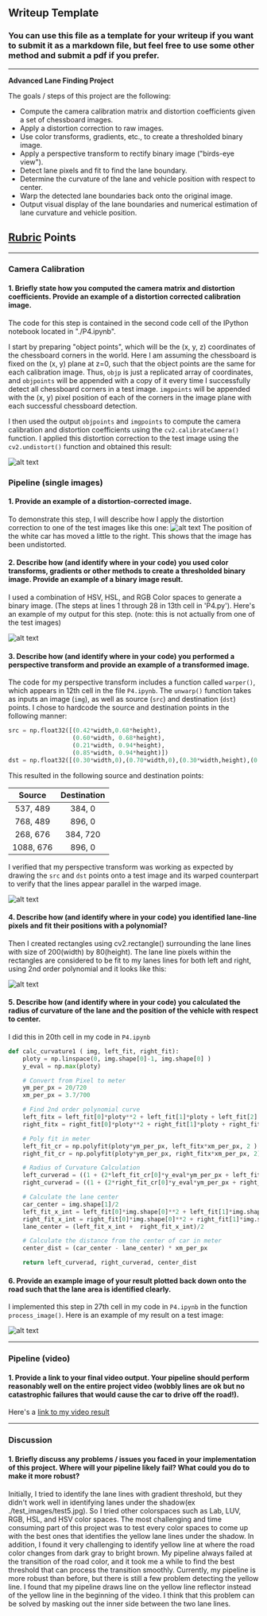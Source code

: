 ## Writeup Template

### You can use this file as a template for your writeup if you want to submit it as a markdown file, but feel free to use some other method and submit a pdf if you prefer.

---

**Advanced Lane Finding Project**

The goals / steps of this project are the following:

* Compute the camera calibration matrix and distortion coefficients given a set of chessboard images.
* Apply a distortion correction to raw images.
* Use color transforms, gradients, etc., to create a thresholded binary image.
* Apply a perspective transform to rectify binary image ("birds-eye view").
* Detect lane pixels and fit to find the lane boundary.
* Determine the curvature of the lane and vehicle position with respect to center.
* Warp the detected lane boundaries back onto the original image.
* Output visual display of the lane boundaries and numerical estimation of lane curvature and vehicle position.

[//]: # (Image References)

[image1]: ./images/undist_chessboard.png "Undistorted"
[image2]: ./images/undist_road.png "Road Transformed"
[image3]: ./images/unwarped_bin.png "Binary Example"
[image4]: ./images/unwarped_img.png "Warp Example"
[image5]: ./images/window.png "Fit Visual"
[image6]: ./images/image_output.png "Output"
[video1]: ./project_video_output.mp4 "Video"

## [Rubric](https://review.udacity.com/#!/rubrics/571/view) Points
---
### Camera Calibration

#### 1. Briefly state how you computed the camera matrix and distortion coefficients. Provide an example of a distortion corrected calibration image.

The code for this step is contained in the second code cell of the IPython notebook located in "./P4.ipynb".  

I start by preparing "object points", which will be the (x, y, z) coordinates of the chessboard corners in the world. Here I am assuming the chessboard is fixed on the (x, y) plane at z=0, such that the object points are the same for each calibration image.  Thus, `objp` is just a replicated array of coordinates, and `objpoints` will be appended with a copy of it every time I successfully detect all chessboard corners in a test image.  `imgpoints` will be appended with the (x, y) pixel position of each of the corners in the image plane with each successful chessboard detection.  

I then used the output `objpoints` and `imgpoints` to compute the camera calibration and distortion coefficients using the `cv2.calibrateCamera()` function.  I applied this distortion correction to the test image using the `cv2.undistort()` function and obtained this result:

![alt text][image1]

### Pipeline (single images)

#### 1. Provide an example of a distortion-corrected image.

To demonstrate this step, I will describe how I apply the distortion correction to one of the test images like this one:
![alt text][image2]
The position of the white car has moved a little to the right. This shows that the image has been undistorted.

#### 2. Describe how (and identify where in your code) you used color transforms, gradients or other methods to create a thresholded binary image.  Provide an example of a binary image result.

I used a combination of HSV, HSL, and RGB Color spaces to generate a binary image.
(The steps at lines 1 through 28 in 13th cell in 'P4.py'). Here's an example of my output for this step.  (note: this is not actually from one of the test images)

![alt text][image3]

#### 3. Describe how (and identify where in your code) you performed a perspective transform and provide an example of a transformed image.

The code for my perspective transform includes a function called `warper()`, which appears in 12th cell in the file `P4.ipynb`.  The `unwarp()` function takes as inputs an image (`img`), as well as source (`src`) and destination (`dst`) points.  I chose to hardcode the source and destination points in the following manner:

```python
src = np.float32([(0.42*width,0.68*height),
                  (0.60*width, 0.68*height),
                  (0.21*width, 0.94*height),
                  (0.85*width, 0.94*height)])
dst = np.float32([(0.30*width,0),(0.70*width,0),(0.30*width,height),(0.70*width,height)])
```

This resulted in the following source and destination points:

| Source        | Destination   |
|:-------------:|:-------------:|
| 537, 489      | 384, 0        |
| 768, 489      | 896, 0        |
| 268, 676      | 384, 720      |
| 1088, 676     | 896, 0        |

I verified that my perspective transform was working as expected by drawing the `src` and `dst` points onto a test image and its warped counterpart to verify that the lines appear parallel in the warped image.

![alt text][image4]

#### 4. Describe how (and identify where in your code) you identified lane-line pixels and fit their positions with a polynomial?

Then I created rectangles using cv2.rectangle() surrounding the lane lines with size of 200(width) by 80(height). The lane line pixels within the rectangles are considered to be fit to my lanes lines for both left and right, using 2nd order polynomial and it looks like this:

![alt text][image5]

#### 5. Describe how (and identify where in your code) you calculated the radius of curvature of the lane and the position of the vehicle with respect to center.

I did this in 20th cell in my code in `P4.ipynb`
```python
def calc_curvature1 ( img, left_fit, right_fit):
    ploty = np.linspace(0, img.shape[0]-1, img.shape[0] )
    y_eval = np.max(ploty)

    # Convert from Pixel to meter
    ym_per_px = 20/720
    xm_per_px = 3.7/700

    # Find 2nd order polynomial curve
    left_fitx = left_fit[0]*ploty**2 + left_fit[1]*ploty + left_fit[2]
    right_fitx = right_fit[0]*ploty**2 + right_fit[1]*ploty + right_fit[2]

    # Poly fit in meter
    left_fit_cr = np.polyfit(ploty*ym_per_px, left_fitx*xm_per_px, 2 )
    right_fit_cr = np.polyfit(ploty*ym_per_px, right_fitx*xm_per_px, 2)

    # Radius of Curvature Calculation
    left_curverad = ((1 + (2*left_fit_cr[0]*y_eval*ym_per_px + left_fit_cr[1])**2)**1.5) / np.absolute(2*left_fit_cr[0])
    right_curverad = ((1 + (2*right_fit_cr[0]*y_eval*ym_per_px + right_fit_cr[1])**2)**1.5) / np.absolute(2*right_fit_cr[0])

    # Calculate the lane center
    car_center = img.shape[1]/2
    left_fit_x_int = left_fit[0]*img.shape[0]**2 + left_fit[1]*img.shape[0] + left_fit[2]
    right_fit_x_int = right_fit[0]*img.shape[0]**2 + right_fit[1]*img.shape[0] + right_fit[2]
    lane_center = (left_fit_x_int +  right_fit_x_int)/2

    # Calculate the distance from the center of car in meter
    center_dist = (car_center - lane_center) * xm_per_px

    return left_curverad, right_curverad, center_dist
```
#### 6. Provide an example image of your result plotted back down onto the road such that the lane area is identified clearly.

I implemented this step in 27th cell in my code in `P4.ipynb` in the function `process_image()`.  Here is an example of my result on a test image:

![alt text][image6]

---

### Pipeline (video)

#### 1. Provide a link to your final video output.  Your pipeline should perform reasonably well on the entire project video (wobbly lines are ok but no catastrophic failures that would cause the car to drive off the road!).

Here's a [link to my video result](./project_video_output.mp4)

---

### Discussion

#### 1. Briefly discuss any problems / issues you faced in your implementation of this project.  Where will your pipeline likely fail?  What could you do to make it more robust?

Initially, I tried to identify the lane lines with gradient threshold, but they didn't work well in identifying lanes under the shadow(ex ./test_images/test5.jpg). So I tried other colorspaces such as Lab, LUV, RGB, HSL, and HSV color spaces. The most challenging and time consuming part of this project was to test every color spaces to come up with the best ones that identifies the yellow lane lines under the shadow. In addition, I found it very challenging to identify yellow line at where the road color changes from dark gray to bright brown. My pipeline always failed at the transition of the road color, and it took me a while to find the best threshold that can process the transition smoothly. Currently, my pipeline is more robust than before, but there is still a few problem detecting the yellow line. I found that my pipeline draws line on the yellow line reflector instead of the yellow line in the beginning of the video. I think that this problem can be solved by masking out the inner side between the two lane lines.
